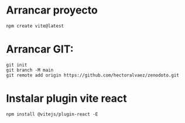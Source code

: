 # Arrancar proyecto
```
npm create vite@latest
```

# Arrancar GIT:
```
git init
git branch -M main
git remote add origin https://github.com/hectoralvaez/zenodoto.git
```

# Instalar plugin vite react
```
npm install @vitejs/plugin-react -E
```